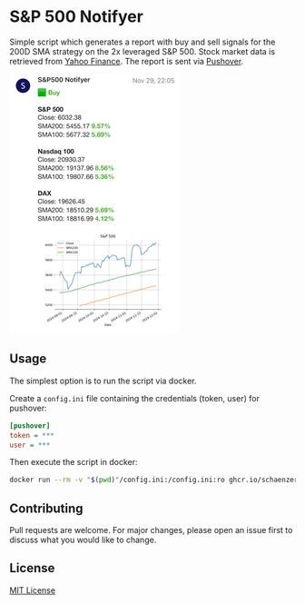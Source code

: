 # S&P 500 Notifyer

Simple script which generates a report with buy and sell signals for the 200D SMA strategy on the 2x leveraged S&P 500. Stock market data is retrieved from [Yahoo Finance](https://finance.yahoo.com). The report is sent via [Pushover](https://pushover.net/).

![screenshot of report](./docs/image.png)

## Usage

The simplest option is to run the script via docker.

Create a `config.ini` file containing the credentials (token, user) for pushover:
```ini
[pushover]
token = ***
user = ***
```
Then execute the script in docker:
```bash
docker run --rm -v "$(pwd)"/config.ini:/config.ini:ro ghcr.io/schaenzer/sp500notifyer:main --config /config.ini
```

## Contributing

Pull requests are welcome. For major changes, please open an issue first
to discuss what you would like to change.

## License

[MIT License](LICENSE)
